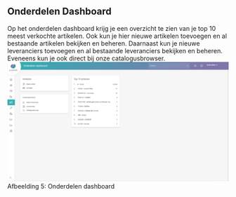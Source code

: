 ## Onderdelen Dashboard
Op het onderdelen dashboard krijg je een overzicht te zien van je top 10 meest verkochte artikelen. Ook kun je hier nieuwe artikelen toevoegen en al bestaande artikelen bekijken en beheren. Daarnaast kun je nieuwe leveranciers toevoegen en al bestaande leveranciers bekijken en beheren. Eveneens kun je ook direct bij onze catalogusbrowser. 
<img src="/images/afbeelding7.png" >
Afbeelding 5: Onderdelen dashboard


 
